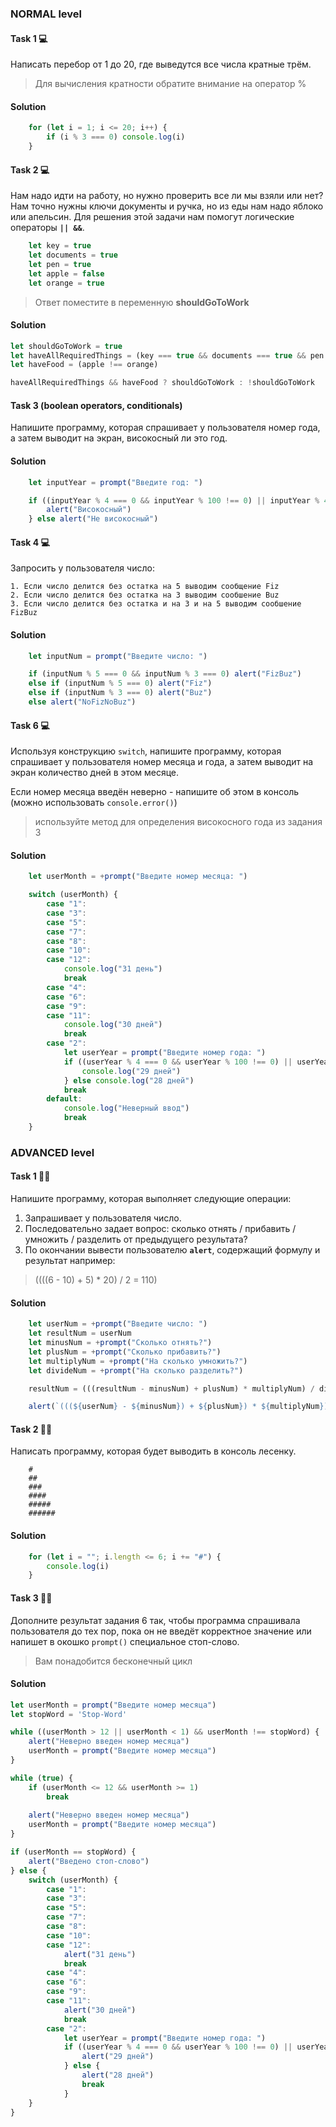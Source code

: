 ### NORMAL level

#### Task 1 💻

Написать перебор от 1 до 20, где выведутся все числа кратные трём.

> Для вычисления кратности обратите внимание на оператор %

#### Solution

```javascript
    for (let i = 1; i <= 20; i++) {
        if (i % 3 === 0) console.log(i)
    }
```



#### Task 2 💻

Нам надо идти на работу, но нужно проверить все ли мы взяли или нет?
Нам точно нужны ключи документы и ручка, но из еды нам надо яблоко или апельсин. 
Для решения этой задачи нам помогут логические операторы **`|| &&`**.

```javascript
    let key = true
    let documents = true
    let pen = true
    let apple = false
    let orange = true
```

> Ответ поместите в переменную **shouldGoToWork**

#### Solution

```javascript
let shouldGoToWork = true
let haveAllRequiredThings = (key === true && documents === true && pen === true)
let haveFood = (apple !== orange)

haveAllRequiredThings && haveFood ? shouldGoToWork : !shouldGoToWork
```



#### Task 3 (boolean operators, conditionals)

Напишите программу, которая спрашивает у пользователя номер года, а затем выводит на 
экран, високосный ли это год.

#### Solution

```javascript
    let inputYear = prompt("Введите год: ")

    if ((inputYear % 4 === 0 && inputYear % 100 !== 0) || inputYear % 400 === 0) {
        alert("Високосный")
    } else alert("Не високосный")
```



#### Task 4 💻

Запросить у пользователя число: 

    1. Если число делится без остатка на 5 выводим сообщение Fiz
    2. Если число делится без остатка на 3 выводим сообшение Buz
    3. Если число делится без остатка и на 3 и на 5 выводим сообшение FizBuz

#### Solution

```javascript
    let inputNum = prompt("Введите число: ")

    if (inputNum % 5 === 0 && inputNum % 3 === 0) alert("FizBuz")
    else if (inputNum % 5 === 0) alert("Fiz")
    else if (inputNum % 3 === 0) alert("Buz")
    else alert("NoFizNoBuz")
```



#### Task 6 💻

Используя конструкцию `switch`, напишите программу, которая спрашивает у пользователя 
номер месяца и года, а затем выводит на экран количество дней в этом месяце.

Если номер месяца введён неверно - напишите об этом в консоль (можно использовать 
`console.error()`)

> используйте метод для определения високосного года из задания 3

#### Solution

```javascript
    let userMonth = +prompt("Введите номер месяца: ")

    switch (userMonth) {
        case "1":
        case "3":
        case "5":
        case "7":
        case "8":
        case "10":
        case "12":
            console.log("31 день")
            break
        case "4":
        case "6":
        case "9":
        case "11":
            console.log("30 дней")
            break
        case "2":
            let userYear = prompt("Введите номер года: ")
            if ((userYear % 4 === 0 && userYear % 100 !== 0) || userYear % 400 === 0) {
                console.log("29 дней")
            } else console.log("28 дней")
            break
        default:
            console.log("Неверный ввод")
            break
    }
```



### ADVANCED level

#### Task 1 👨‍🏫 

Напишите программу, которая выполняет следующие операции: 

1. Запрашивает у пользователя число.
2. Последовательно задает вопрос: 
    cколько отнять / прибавить / умножить / разделить от предыдущего результата?
3. По окончании вывести пользователю **`alert`**, содержащий формулу и результат например: 
> ((((6 - 10) + 5) * 20) / 2 = 110)

#### Solution

```javascript
    let userNum = +prompt("Введите число: ")
    let resultNum = userNum
    let minusNum = +prompt("Сколько отнять?")
    let plusNum = +prompt("Сколько прибавить?")
    let multiplyNum = +prompt("На сколько умножить?")
    let divideNum = +prompt("На сколько разделить?")

    resultNum = (((resultNum - minusNum) + plusNum) * multiplyNum) / divideNum

    alert(`(((${userNum} - ${minusNum}) + ${plusNum}) * ${multiplyNum}) / ${divideNum} = ${resultNum}`)
```



#### Task 2 👨‍🏫

Написать программу, которая будет выводить в консоль лесенку.

```
    #
    ##
    ###
    ####
    #####
    ######
```

#### Solution

```javascript
    for (let i = ""; i.length <= 6; i += "#") {
        console.log(i)
    }
```



#### Task 3 👨‍🏫 

Дополните результат задания 6 так, чтобы программа спрашивала пользователя до тех пор, пока он не введёт корректное значение или напишет в окошко `prompt()` специальное стоп-слово.

> Вам понадобится бесконечный цикл

#### Solution

```javascript
let userMonth = prompt("Введите номер месяца")
let stopWord = 'Stop-Word'

while ((userMonth > 12 || userMonth < 1) && userMonth !== stopWord) {
    alert("Неверно введен номер месяца")
    userMonth = prompt("Введите номер месяца")
}

while (true) {
    if (userMonth <= 12 && userMonth >= 1)
        break
    
    alert("Неверно введен номер месяца")
    userMonth = prompt("Введите номер месяца")
}

if (userMonth == stopWord) {
    alert("Введено стоп-слово")
} else {
    switch (userMonth) {
        case "1":
        case "3":
        case "5":
        case "7":
        case "8":
        case "10":
        case "12":
            alert("31 день")
            break
        case "4":
        case "6":
        case "9":
        case "11":
            alert("30 дней")
            break
        case "2":
            let userYear = prompt("Введите номер года: ")
            if ((userYear % 4 === 0 && userYear % 100 !== 0) || userYear % 400 === 0) {
                alert("29 дней")
            } else { 
                alert("28 дней")
                break
            }
    }
}
```
